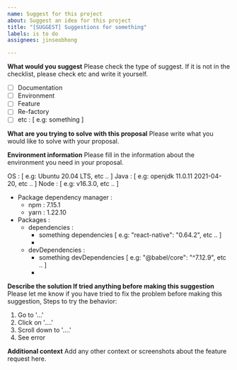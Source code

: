 ```yaml
---
name: Suggest for this project
about: Suggest an idea for this project
title: "[SUGGEST] Suggestions for something"
labels: is to do
assignees: jinseobhong

---
```


**What would you suggest**
Please check the type of suggest. If it is not in the checklist, please check etc and write it yourself.

- [ ] Documentation
- [ ] Environment
- [ ] Feature
- [ ] Re-factory
- [ ] etc : [ e.g: something ]

**What are you trying to solve with this proposal**
Please write what you would like to solve with your proposal.

**Environment information**
Please fill in the information about the environment you need in your proposal.

OS : [ e.g: Ubuntu 20.04 LTS, etc .. ]
Java : [ e.g: openjdk 11.0.11 2021-04-20, etc .. ]
Node : [ e.g: v16.3.0, etc .. ]
   - Package dependency manager :
      - npm : 7.15.1
      - yarn : 1.22.10
   - Packages :
      - dependencies :
         - something dependencies [ e.g: "react-native": "0.64.2", etc .. ]
         -
      - devDependencies :
         - something devDependencies [ e.g: "@babel/core": "^7.12.9", etc .. ]
         -

**Describe the solution If tried anything before making this suggestion**
Please let me know if you have tried to fix the problem before making this suggestion, Steps to try the behavior:
1. Go to '...'
2. Click on '....'
3. Scroll down to '....'
4. See error

**Additional context**
Add any other context or screenshots about the feature request here.
